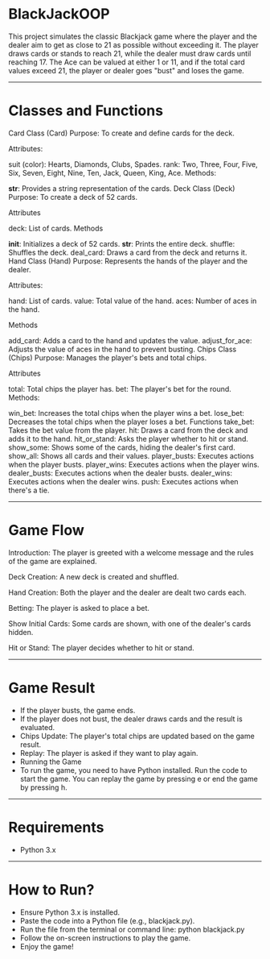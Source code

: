 # BlackJackOOP

This project simulates the classic Blackjack game where the player and the dealer aim to get as close to 21 as possible without exceeding it. The player draws cards or stands to reach 21, while the dealer must draw cards until reaching 17. The Ace can be valued at either 1 or 11, and if the total card values exceed 21, the player or dealer goes "bust" and loses the game.

-----------------------------------------------------------

# Classes and Functions

Card Class (Card)
Purpose: To create and define cards for the deck.

Attributes:

suit (color): Hearts, Diamonds, Clubs, Spades.
rank: Two, Three, Four, Five, Six, Seven, Eight, Nine, Ten, Jack, Queen, King, Ace.
Methods:

__str__: Provides a string representation of the cards.
Deck Class (Deck)
Purpose: To create a deck of 52 cards.

Attributes

deck: List of cards.
Methods

__init__: Initializes a deck of 52 cards.
__str__: Prints the entire deck.
shuffle: Shuffles the deck.
deal_card: Draws a card from the deck and returns it.
Hand Class (Hand)
Purpose: Represents the hands of the player and the dealer.

Attributes:

hand: List of cards.
value: Total value of the hand.
aces: Number of aces in the hand.

Methods

add_card: Adds a card to the hand and updates the value.
adjust_for_ace: Adjusts the value of aces in the hand to prevent busting.
Chips Class (Chips)
Purpose: Manages the player's bets and total chips.

Attributes

total: Total chips the player has.
bet: The player's bet for the round.
Methods:

win_bet: Increases the total chips when the player wins a bet.
lose_bet: Decreases the total chips when the player loses a bet.
Functions
take_bet: Takes the bet value from the player.
hit: Draws a card from the deck and adds it to the hand.
hit_or_stand: Asks the player whether to hit or stand.
show_some: Shows some of the cards, hiding the dealer's first card.
show_all: Shows all cards and their values.
player_busts: Executes actions when the player busts.
player_wins: Executes actions when the player wins.
dealer_busts: Executes actions when the dealer busts.
dealer_wins: Executes actions when the dealer wins.
push: Executes actions when there's a tie.

----------------------------------------------

# Game Flow

Introduction: The player is greeted with a welcome message and the rules of the game are explained.

Deck Creation: A new deck is created and shuffled.

Hand Creation: Both the player and the dealer are dealt two cards each.

Betting: The player is asked to place a bet.

Show Initial Cards: Some cards are shown, with one of the dealer's cards hidden.

Hit or Stand: The player decides whether to hit or stand.

---------------------------------------------------

# Game Result

* If the player busts, the game ends.
* If the player does not bust, the dealer draws cards and the result is evaluated.
* Chips Update: The player's total chips are updated based on the game result.
* Replay: The player is asked if they want to play again.
* Running the Game
* To run the game, you need to have Python installed. Run the code to start the game. You can replay the game by pressing e or end the game by pressing h.

-----------------------------------------------------

# Requirements

* Python 3.x

--------------------------------------

# How to Run?
* Ensure Python 3.x is installed.
* Paste the code into a Python file (e.g., blackjack.py).
* Run the file from the terminal or command line: python blackjack.py
* Follow the on-screen instructions to play the game.
* Enjoy the game!
